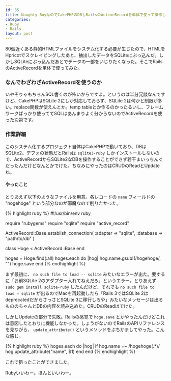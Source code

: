 ```yaml
---
id: 35
title: Naughty BoyなのでCakePHPのDBもRailsのActiveRecordを単体で使って操作してやった
categories:
- Ruby
- Rails
layout: post
---
```


80個近くある静的HTMLファイルをシステム化する必要が生じたので、HTMLをHpricotでスクレイピングしたあと、抽出したデータをSQLiteにぶっ込んだ。しかしSQLiteにぶっ込んだあとでデータの一部をいじりたくなった。そこでRailsのActiveRecordを単体で使ってみた。

### なんでわざわざActiveRecordを使うのか

いやそりゃもちろんSQL書くのが怖いからですよ。というのは半分冗談なんですけど、CakePHPはSQLite 2にしか対応しておらず、SQLite 2は何かと制限が多い。replace関数が使えんとか。temp tableとか作るのかったるいし、フレームワークばっかり使っててSQLはあんまりよく分からないのでActiveRecordを使った次第です。

### 作業詳細

このシステム化するプロジェクト自体はCakePHPで動いており、DBはSQLite2。デフォの状態だとRailsは `sqlite3-ruby` しかインストールしないので、ActiveRecordからSQLite2なDBを操作することができず若干まいっちんぐだったんだけどなんとかでけた。ちなみにやったのはCRUDのReadとUpdateね。

#### やったこと

とりあえず以下のようなファイルを用意。各レコードの `name` フィールドの "hogehoge" という部分なのが邪魔なので削りたかった。

{% highlight ruby %}
#!/usr/bin/env ruby

require "rubygems"
require "sqlite"
require "active_record"

ActiveRecord::Base.establish_connection(
  :adapter => "sqlite",
  :database => "path/to/db"
)

class Hoge < ActiveRecord::Base
end

hoges = Hoge.find(:all)
hoges.each do |hog|
  hog.name.gsub!(/hogehoge/, "")
  hoge.save
end
{% endhighlight %}

まず最初に、 `no such file to load -- sqlite` みたいなエラーが出た。要するに「お前SQLite 2のアダプター入れてねえだろ」というエラー。とりあえず `sudo gem install sqlite-ruby` したんだけど、それでも `no such file to load — sqlite` が出るのでMacを再起動したら「Rails 3ではSQLite 2はdeprecatedだからさっさとSQLite 3に移行しろや」みたいなメッセージは出るもののちゃんとDBの内容を読み込めた。CRUDのReadはでけた。

しかしUpdateの部分で失敗。Railsの感覚で `hoge.save` とかやったんだけどこれは意図したとおりに機能しなかった。しょうがないのでRailsのAPIリファレンスを見ながら、 `update_attribute()` というメソッドをぶちかましてやった。こんな感じ。

{% highlight ruby %}
hoges.each do |hog|
  if hog.name =~ /hogehoge(.*)/
    hog.update_attribute("name", $1)
  end
end
{% endhighlight %}

これで狙ったことができました。

Rubyいいわー。ほんといいわー。
